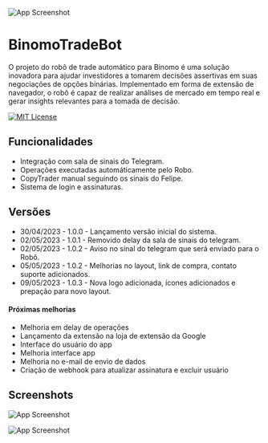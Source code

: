 ![App Screenshot](https://perfectpay-files.s3.us-east-2.amazonaws.com/app/img/plan/PPPB4GB0/pplqqbpreimageheaderpathcheckout_1200x300.jpg)

# BinomoTradeBot

O projeto do robô de trade automático para Binomo é uma solução inovadora para ajudar investidores a tomarem decisões assertivas em suas negociações de opções binárias. Implementado em forma de extensão de navegador, o robô é capaz de realizar análises de mercado em tempo real e gerar insights relevantes para a tomada de decisão.

[![MIT License](https://img.shields.io/badge/License-MIT-green.svg)](https://choosealicense.com/licenses/mit/) 
## Funcionalidades

- Integração com sala de sinais do Telegram.
- Operações executadas automáticamente pelo Robo. 
- CopyTrader manual seguindo os sinais do Felipe.
- Sistema de login e assinaturas.


## Versões

- 30/04/2023 - 1.0.0 - Lançamento versão inicial do sistema.
- 02/05/2023 - 1.0.1 - Removido delay da sala de sinais do telegram.
- 02/05/2023 - 1.0.2 - Aviso no sinal do telegram que será enviado para o Robô.
- 05/05/2023 - 1.0.2 - Melhorias no layout, link de compra, contato suporte adicionados. 
- 09/05/2023 - 1.0.3 - Nova logo adicionada, ícones adicionados e prepação para novo layout.

#### Próximas melhorias

- Melhoria em delay de operações
- Lançamento da extensão na loja de extensão da Google
- Interface do usuário do app
- Melhoria interface app
- Melhoria no e-mail de envio de dados
- Criação de webhook para atualizar assinatura e excluir usuário


## Screenshots

![App Screenshot](https://lh3.googleusercontent.com/HMWyS_y9oQaEuisIo-dYxeM00ndS7JQlxNaarKJ7V2gyJJRaki5ub_8a2ZrXbjXf7-vBapHBfjjbqht-P9N3vAcuWB8=w640-h400-e365-rj-sc0x00ffffff)


![App Screenshot](https://lh3.googleusercontent.com/86OHtje6uEwM_-KqyKRf5r6O1YqS39Y8IGJNF9IN1GeIzvZ4xImAYjp_KMQbevqiSKK-qp57NEGsOdl7Y9KdJewr=w640-h400-e365-rj-sc0x00ffffff)

